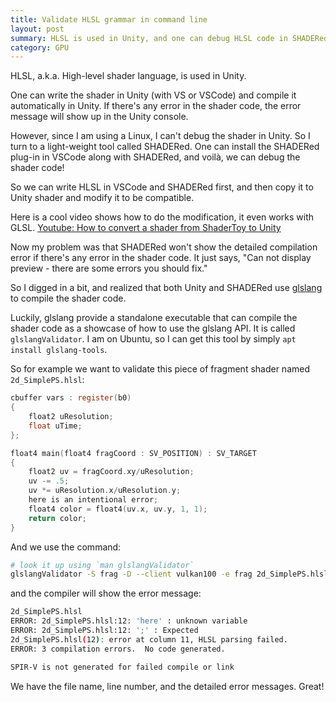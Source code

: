 ```yaml
---
title: Validate HLSL grammar in command line
layout: post
summary: HLSL is used in Unity, and one can debug HLSL code in SHADERed. However, SHADERed doesn't show the detailed compile error message as Unity does. Here we show how to use a tool called glslangValidator to validate the HLSL grammar in command line.
category: GPU
---
```


HLSL, a.k.a. High-level shader language, is used in Unity.

One can write the shader in Unity (with VS or VSCode) and compile it automatically in Unity. If there's any error in the shader code, the error message will show up in the Unity console.

However, since I am using a Linux, I can't debug the shader in Unity.
So I turn to a light-weight tool called SHADERed.
One can install the SHADERed plug-in in VSCode along with SHADERed, and voilà, we can debug the shader code!

So we can write HLSL in VSCode and SHADERed first, and then copy it to Unity shader and modify it to be compatible.

Here is a cool video shows how to do the modification, it even works with GLSL.
[Youtube: How to convert a shader from ShaderToy to Unity](https://www.youtube.com/watch?v=CzORVWFvZ28)

Now my problem was that SHADERed won't show the detailed compilation error if there's any error in the shader code. It just says, "Can not display preview - there are some errors you should fix." 

So I digged in a bit, and realized that both Unity and SHADERed use [glslang](https://github.com/KhronosGroup/glslang) to compile the shader code.

Luckily, glslang provide a standalone executable that can compile the shader code as a showcase of how to use the glslang API. It is called `glslangValidator`. I am on Ubuntu, so I can get this tool by simply `apt install glslang-tools`.

So for example we want to validate this piece of fragment shader named `2d_SimplePS.hlsl`:
```c
cbuffer vars : register(b0)
{
	float2 uResolution;
	float uTime;
};

float4 main(float4 fragCoord : SV_POSITION) : SV_TARGET
{
    float2 uv = fragCoord.xy/uResolution;
    uv -= .5;
    uv *= uResolution.x/uResolution.y;
    here is an intentional error;
    float4 color = float4(uv.x, uv.y, 1, 1);
    return color;
}
```
And we use the command:
```bash
# look it up using `man glslangValidator`
glslangValidator -S frag -D --client vulkan100 -e frag 2d_SimplePS.hlsl
```

and the compiler will show the error message: 
```bash
2d_SimplePS.hlsl
ERROR: 2d_SimplePS.hlsl:12: 'here' : unknown variable 
ERROR: 2d_SimplePS.hlsl:12: ';' : Expected 
2d_SimplePS.hlsl(12): error at column 11, HLSL parsing failed.
ERROR: 3 compilation errors.  No code generated.

SPIR-V is not generated for failed compile or link
```

We have the file name, line number, and the detailed error messages. Great!

